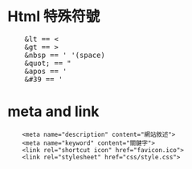 # Html 特殊符號
<pre>
    &amp;lt == &lt;
    &amp;gt == &gt;
    &amp;nbsp == ' '(space)
    &amp;quot; == "
	&amp;apos == &apos;
	&amp;#39 == &#39;
</pre>

# meta and link
```html=
    <meta name="description" content="網站敘述">
    <meta name="keyword" content="關鍵字">
    <link rel="shortcut icon" href="favicon.ico">
    <link rel="stylesheet" href="css/style.css">
```